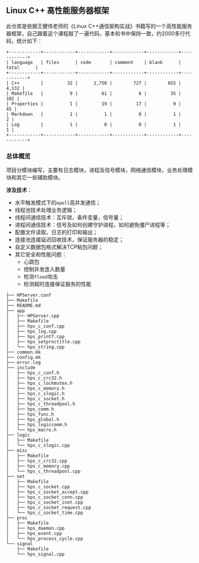 ## Linux C++ 高性能服务器框架

此仓库是依据王健伟老师的《Linux C++通信架构实战》书籍写的一个高性能服务器框架，自己跟着这个课程敲了一遍代码，基本和书中保持一致，约2000多行代码，统计如下：

```
+------------+------------+------------+------------+------------+------------+
| language   | files      | code       | comment    | blank      | total      |
+------------+------------+------------+------------+------------+------------+
| C++        |         32 |      2,750 |        727 |        655 |      4,132 |
| Makefile   |          9 |         61 |          6 |         35 |        102 |
| Properties |          1 |         19 |         17 |          9 |         45 |
| Markdown   |          1 |          1 |          0 |          1 |          2 |
| Log        |          1 |          0 |          0 |          1 |          1 |
+------------+------------+------------+------------+------------+------------+
```

### 总体概览

项目分模块编写，主要有日志模块，进程及信号模块，网络通信模块，业务处理模块和其它一些辅助模块。

**涉及技术**：

* 水平触发模式下的`epoll`高并发通信；
* 线程池技术处理业务逻辑；
* 线程间通信技术：互斥锁，条件变量，信号量；
* 进程间通信技术：信号及如何创建守护进程，如何避免僵尸进程等；
* 配置文件读取，日志的打印和输出；
* 连接池连接延迟回收技术，保证服务器的稳定；
* 自定义数据包格式解决TCP粘包问题；
* 其它安全和性能问题：
  * 心跳包
  * 控制并发连入数量
  * 检测`flood`攻击
  * 检测超时连接保证服务的性能

```
├── HPServer.conf
├── Makefile
├── README.md
├── app
│   ├── HPServer.cpp
│   ├── Makefile
│   ├── hps_c_conf.cpp
│   ├── hps_log.cpp
│   ├── hps_printf.cpp
│   ├── hps_setproctitle.cpp
│   └── hps_string.cpp
├── common.mk
├── config.mk
├── error.log
├── include
│   ├── hps_c_conf.h
│   ├── hps_c_crc32.h
│   ├── hps_c_lockmutex.h
│   ├── hps_c_memory.h
│   ├── hps_c_slogic.h
│   ├── hps_c_socket.h
│   ├── hps_c_threadpool.h
│   ├── hps_comm.h
│   ├── hps_func.h
│   ├── hps_global.h
│   ├── hps_logiccomm.h
│   └── hps_macro.h
├── logic
│   ├── Makefile
│   └── hps_c_slogic.cpp
├── misc
│   ├── Makefile
│   ├── hps_c_crc32.cpp
│   ├── hps_c_memory.cpp
│   └── hps_c_threadpool.cpp
├── net
│   ├── Makefile
│   ├── hps_c_socket.cpp
│   ├── hps_c_socket_accept.cpp
│   ├── hps_c_socket_conn.cpp
│   ├── hps_c_socket_inet.cpp
│   ├── hps_c_socket_request.cpp
│   └── hps_c_socket_time.cpp
├── proc
│   ├── Makefile
│   ├── hps_daemon.cpp
│   ├── hps_event.cpp
│   └── hps_process_cycle.cpp
└── signal
    ├── Makefile
    └── hps_signal.cpp
```

